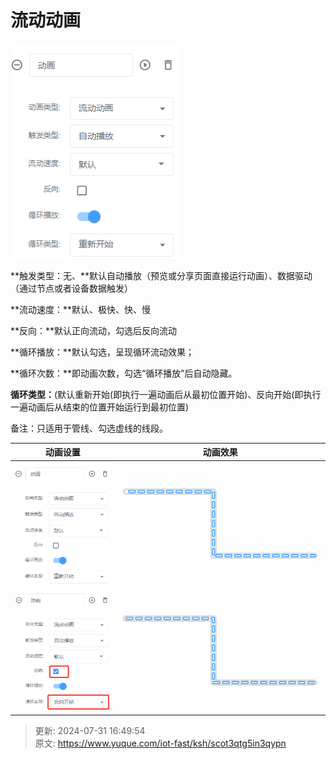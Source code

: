 # 流动动画

![1722389362836-1b289246-b991-455a-b0a1-edb0ed84c38a.png](./img/deFvTlkHcr7ECYbi/1722389362836-1b289246-b991-455a-b0a1-edb0ed84c38a-551460.png)

**触发类型：无、**默认自动播放（预览或分享页面直接运行动画）、数据驱动（通过节点或者设备数据触发）

**流动速度：**默认、极快、快、慢

**反向：**默认正向流动，勾选后反向流动

**循环播放：**默认勾选，呈现循环流动效果；

**循环次数：**即动画次数，勾选“循环播放”后自动隐藏。

**循环类型：**(默认重新开始(即执行一遍动画后从最初位置开始)、反向开始(即执行一遍动画后从结束的位置开始运行到最初位置)

备注：只适用于管线、勾选虚线的线段。

| 动画设置 | 动画效果 |
| --- | --- |
| ![1722389833563-489afec8-9893-43fb-9c40-66c3d897cda6.png](./img/deFvTlkHcr7ECYbi/1722389833563-489afec8-9893-43fb-9c40-66c3d897cda6-407743.png) | ![1722389861191-eb25cfe9-c883-4632-b5b6-4dd4629bfd5b.gif](./img/deFvTlkHcr7ECYbi/1722389861191-eb25cfe9-c883-4632-b5b6-4dd4629bfd5b-792476.gif) |
| ![1722389898917-1af48d20-89dd-4408-9fe0-eca6a3cbd228.png](./img/deFvTlkHcr7ECYbi/1722389898917-1af48d20-89dd-4408-9fe0-eca6a3cbd228-442448.png) | ![1722389907709-4ffbc1a2-e8b0-48be-bca6-6088103d6c3f.gif](./img/deFvTlkHcr7ECYbi/1722389907709-4ffbc1a2-e8b0-48be-bca6-6088103d6c3f-972490.gif) |




> 更新: 2024-07-31 16:49:54  
> 原文: <https://www.yuque.com/iot-fast/ksh/scot3qtg5in3qypn>